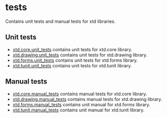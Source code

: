 # tests

Contains unit tests and manual tests for xtd libraries.

## Unit tests

* [xtd.core.unit_tests](xtd.core.unit_tests) contains unit tests for xtd.core library.
* [xtd.drawing.unit_tests](xtd.drawing.unit_tests) contains unit tests for xtd.drawing library.
* [xtd.forms.unit_tests](xtd.core.unit_tests) contains unit tests for xtd.forms library.
* [xtd.tunit.unit_tests](xtd.tunit.unit_tests) contains unit tests for xtd.tunit library.

## Manual tests

* [xtd.core.manual_tests](xtd.core.manual_tests) contains manual tests for xtd.core library.
* [xtd.drawing.manual_tests](xtd.drawing.manual_tests) contains manual tests for xtd.drawing library.
* [xtd.forms.manual_tests](xtd.forms.manual_tests) contains unit manual for xtd.forms library.
* [xtd.tunit.manual_tests](xtd.tunit.manual_tests) contains unit manual for xtd.tunit library.
